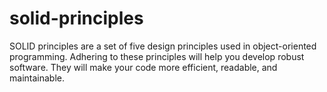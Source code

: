 # solid-principles
SOLID principles are a set of five design principles used in object-oriented programming. Adhering to these principles will help you develop robust software. They will make your code more efficient, readable, and maintainable.